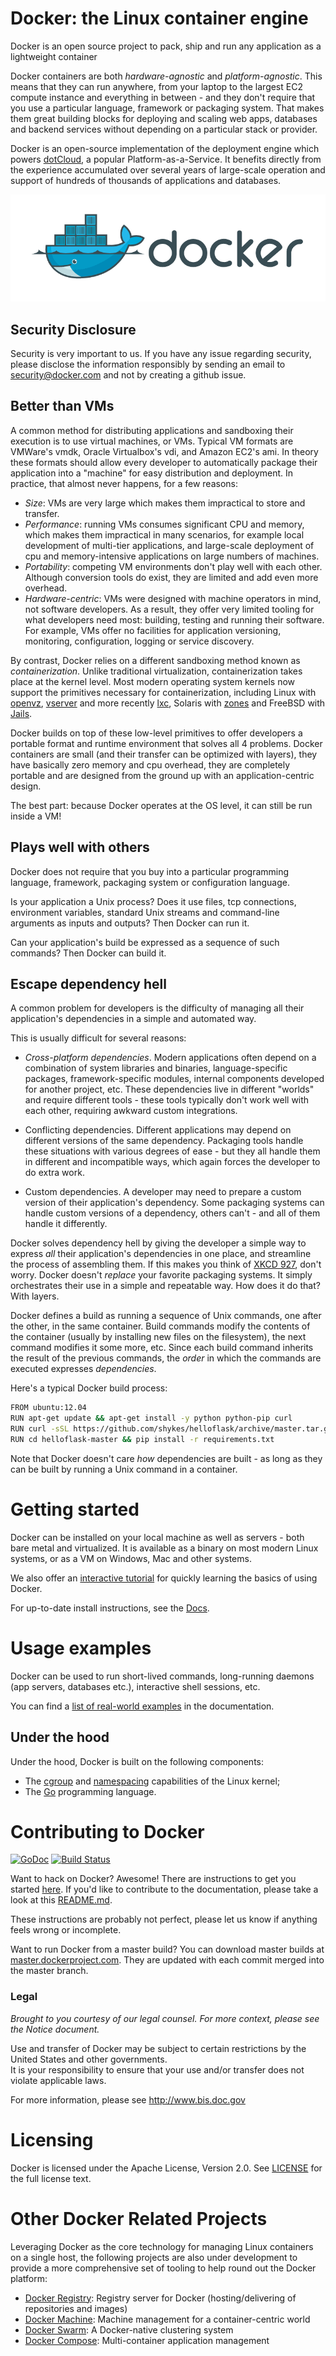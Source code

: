 Docker: the Linux container engine
==================================

Docker is an open source project to pack, ship and run any application
as a lightweight container

Docker containers are both *hardware-agnostic* and *platform-agnostic*.
This means that they can run anywhere, from your laptop to the largest
EC2 compute instance and everything in between - and they don't require
that you use a particular language, framework or packaging system. That
makes them great building blocks for deploying and scaling web apps,
databases and backend services without depending on a particular stack
or provider.

Docker is an open-source implementation of the deployment engine which
powers [dotCloud](http://dotcloud.com), a popular Platform-as-a-Service.
It benefits directly from the experience accumulated over several years
of large-scale operation and support of hundreds of thousands of
applications and databases.

![Docker L](docs/theme/mkdocs/images/docker-logo-compressed.png "Docker")

## Security Disclosure

Security is very important to us.  If you have any issue regarding security, 
please disclose the information responsibly by sending an email to 
security@docker.com and not by creating a github issue.

## Better than VMs

A common method for distributing applications and sandboxing their
execution is to use virtual machines, or VMs. Typical VM formats are
VMWare's vmdk, Oracle Virtualbox's vdi, and Amazon EC2's ami. In theory
these formats should allow every developer to automatically package
their application into a "machine" for easy distribution and deployment.
In practice, that almost never happens, for a few reasons:

  * *Size*: VMs are very large which makes them impractical to store
     and transfer.
  * *Performance*: running VMs consumes significant CPU and memory,
    which makes them impractical in many scenarios, for example local
    development of multi-tier applications, and large-scale deployment
    of cpu and memory-intensive applications on large numbers of
    machines.
  * *Portability*: competing VM environments don't play well with each
     other. Although conversion tools do exist, they are limited and
     add even more overhead.
  * *Hardware-centric*: VMs were designed with machine operators in
    mind, not software developers. As a result, they offer very
    limited tooling for what developers need most: building, testing
    and running their software. For example, VMs offer no facilities
    for application versioning, monitoring, configuration, logging or
    service discovery.

By contrast, Docker relies on a different sandboxing method known as
*containerization*. Unlike traditional virtualization, containerization
takes place at the kernel level. Most modern operating system kernels
now support the primitives necessary for containerization, including
Linux with [openvz](http://openvz.org),
[vserver](http://linux-vserver.org) and more recently
[lxc](http://lxc.sourceforge.net), Solaris with
[zones](http://docs.oracle.com/cd/E26502_01/html/E29024/preface-1.html#scrolltoc)
and FreeBSD with
[Jails](http://www.freebsd.org/doc/handbook/jails.html).

Docker builds on top of these low-level primitives to offer developers a
portable format and runtime environment that solves all 4 problems.
Docker containers are small (and their transfer can be optimized with
layers), they have basically zero memory and cpu overhead, they are
completely portable and are designed from the ground up with an
application-centric design.

The best part: because Docker operates at the OS level, it can still be
run inside a VM!

## Plays well with others

Docker does not require that you buy into a particular programming
language, framework, packaging system or configuration language.

Is your application a Unix process? Does it use files, tcp connections,
environment variables, standard Unix streams and command-line arguments
as inputs and outputs? Then Docker can run it.

Can your application's build be expressed as a sequence of such
commands? Then Docker can build it.

## Escape dependency hell

A common problem for developers is the difficulty of managing all
their application's dependencies in a simple and automated way.

This is usually difficult for several reasons:

  * *Cross-platform dependencies*. Modern applications often depend on
    a combination of system libraries and binaries, language-specific
    packages, framework-specific modules, internal components
    developed for another project, etc. These dependencies live in
    different "worlds" and require different tools - these tools
    typically don't work well with each other, requiring awkward
    custom integrations.

  * Conflicting dependencies. Different applications may depend on
    different versions of the same dependency. Packaging tools handle
    these situations with various degrees of ease - but they all
    handle them in different and incompatible ways, which again forces
    the developer to do extra work.
  
  * Custom dependencies. A developer may need to prepare a custom
    version of their application's dependency. Some packaging systems
    can handle custom versions of a dependency, others can't - and all
    of them handle it differently.


Docker solves dependency hell by giving the developer a simple way to
express *all* their application's dependencies in one place, and
streamline the process of assembling them. If this makes you think of
[XKCD 927](http://xkcd.com/927/), don't worry. Docker doesn't
*replace* your favorite packaging systems. It simply orchestrates
their use in a simple and repeatable way. How does it do that? With
layers.

Docker defines a build as running a sequence of Unix commands, one
after the other, in the same container. Build commands modify the
contents of the container (usually by installing new files on the
filesystem), the next command modifies it some more, etc. Since each
build command inherits the result of the previous commands, the
*order* in which the commands are executed expresses *dependencies*.

Here's a typical Docker build process:

```bash
FROM ubuntu:12.04
RUN apt-get update && apt-get install -y python python-pip curl
RUN curl -sSL https://github.com/shykes/helloflask/archive/master.tar.gz | tar -xzv
RUN cd helloflask-master && pip install -r requirements.txt
```

Note that Docker doesn't care *how* dependencies are built - as long
as they can be built by running a Unix command in a container.


Getting started
===============

Docker can be installed on your local machine as well as servers - both
bare metal and virtualized.  It is available as a binary on most modern
Linux systems, or as a VM on Windows, Mac and other systems.

We also offer an [interactive tutorial](http://www.docker.com/tryit/)
for quickly learning the basics of using Docker.

For up-to-date install instructions, see the [Docs](http://docs.docker.com).

Usage examples
==============

Docker can be used to run short-lived commands, long-running daemons
(app servers, databases etc.), interactive shell sessions, etc.

You can find a [list of real-world
examples](http://docs.docker.com/examples/) in the
documentation.

Under the hood
--------------

Under the hood, Docker is built on the following components:

* The
  [cgroup](http://blog.dotcloud.com/kernel-secrets-from-the-paas-garage-part-24-c)
  and
  [namespacing](http://blog.dotcloud.com/under-the-hood-linux-kernels-on-dotcloud-part)
  capabilities of the Linux kernel;
* The [Go](http://golang.org) programming language.

Contributing to Docker
======================

[![GoDoc](https://godoc.org/github.com/docker/docker?status.png)](https://godoc.org/github.com/docker/docker)
[![Build Status](https://ci.dockerproject.com/github.com/docker/docker/status.svg?branch=master)](https://ci.dockerproject.com/github.com/docker/docker)

Want to hack on Docker? Awesome! There are instructions to get you
started [here](CONTRIBUTING.md). If you'd like to contribute to the
documentation, please take a look at this [README.md](https://github.com/docker/docker/blob/master/docs/README.md).

These instructions are probably not perfect, please let us know if anything
feels wrong or incomplete.

Want to run Docker from a master build? You can download 
master builds at [master.dockerproject.com](https://master.dockerproject.com). 
They are updated with each commit merged into the master branch.

### Legal

*Brought to you courtesy of our legal counsel. For more context,
please see the Notice document.*

Use and transfer of Docker may be subject to certain restrictions by the
United States and other governments.  
It is your responsibility to ensure that your use and/or transfer does not
violate applicable laws. 

For more information, please see http://www.bis.doc.gov


Licensing
=========
Docker is licensed under the Apache License, Version 2.0. See
[LICENSE](https://github.com/docker/docker/blob/master/LICENSE) for the full
license text.

Other Docker Related Projects
=============================

Leveraging Docker as the core technology for managing Linux containers on a 
single host, the following projects are also under development to provide a 
more comprehensive set of tooling to help round out the Docker platform:

* [Docker Registry](https://github.com/docker/docker-registry): Registry 
server for Docker (hosting/delivering of repositories and images) 
* [Docker Machine](https://github.com/docker/machine): Machine management 
for a container-centric world 
* [Docker Swarm](https://github.com/docker/swarm): A Docker-native clustering 
system 
* [Docker Compose](https://github.com/docker/docker/issues/9694): 
Multi-container application management

